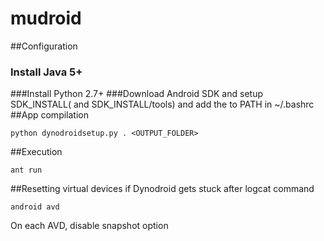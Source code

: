 # mudroid

##Configuration
### Install Java 5+
###Install Python 2.7+
###Download Android SDK and setup SDK_INSTALL( and SDK_INSTALL/tools) and add the to PATH in ~/.bashrc
##App compilation
```shell
python dynodroidsetup.py . <OUTPUT_FOLDER>
```
##Execution
```shell
ant run
```
##Resetting virtual devices if Dynodroid gets stuck after logcat command
```shell
android avd
```
On each AVD, disable snapshot option
